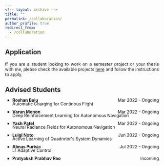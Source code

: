 ```yaml
---
<!-- layout: archive -->
title: ""
permalink: /collaboration/
author_profile: true
redirect_from:
  - /collaboration
---
```


<head>
<style>
p.collaboration {
  text-align: justify;
}
div.title {
  text-align: left;
  font-weight: bold;
}
div.description {
  text-align: left;
  opacity: 0.8;
}
</style>
</head>

## Application

<p class="collaboration">If you are a student looking to work on a semester project or your thesis with me, please check the available projects <a href="https://wp.nyu.edu/arpl/master-projects/">here</a> and follow the instructions to apply.</p>

## Advised Students

<p class="collaboration"><ul style="list-style-type:square">
  <li style="line-height: 50%;"><span style="float:left;"><b>Roshan Balu</b></span><span style="float:right;">Mar 2022 - Ongoing</span></li>
  <li style="list-style: none;">Automatic Charging for Continous Flight</li>  
</ul></p>
<p class="collaboration"><ul style="list-style-type:square">
  <li style="line-height: 50%;"><span style="float:left;"><b>Varun Menon</b></span><span style="float:right;">Mar 2022 - Ongoing</span></li>
  <li style="list-style: none;">Deep Reinforcement Learning for Autonomous Navigation</li>
</ul></p>
<p class="collaboration"><ul style="list-style-type:square">
  <li style="line-height: 50%;"><span style="float:left;"><b>Yash Patel</b></span><span style="float:right;">Mar 2022 - Ongoing</span></li>
  <li style="list-style: none;">Neural Radiance Fields for Autonomous Navigation</li>
</ul></p>
<p class="collaboration"><ul style="list-style-type:square">
  <li style="line-height: 50%;"><span style="float:left;"><b>Luigi Noto</b></span><span style="float:right;">Jun 2022 - Ongoing</span></li>
  <li style="list-style: none;">Active Learning of Quadrotor's System Dynamics</li>  
</ul></p>
<p class="collaboration"><ul style="list-style-type:square">
  <li style="line-height: 50%;"><span style="float:left;"><b>Almas Purisic</b></span><span style="float:right;">Jul 2022 - Ongoing</span></li>
  <li style="list-style: none;">L1 Adaptive Control</li>  
</ul></p>
<p class="collaboration"><ul style="list-style-type:square">
  <li style="line-height: 50%;"><span style="float:left;"><b>Pratyaksh Prabhav Rao</b></span><span style="float:right;">Incoming</span></li>  
</ul></p>
